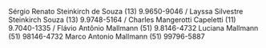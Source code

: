 Sérgio Renato Steinkirch de Souza (13) 9.9650-9046 / 
Layssa Silvestre Steinkirch Souza (13) 9.9748-5164 /
Charles Mangerotti Capeletti (11) 9.7040-1335 /
Flávio Antônio Mallmann (51) 9.8146-4732
Luciana Mallmann (51) 98146-4732
Marco Antonio Mallmann (51) 99796-5887
